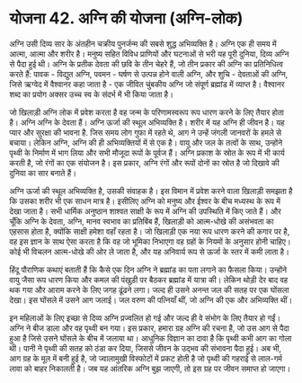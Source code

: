 # योजना 42. अग्नि की योजना (अग्नि-लोक)

अग्नि उसी दिव्य सार के अंतहीन चक्रीय पुनर्जन्म की सबसे शुद्ध अभिव्यक्ति है। अग्नि एक ही समय में आत्मा, आत्मा और शरीर है। मनुष्य सहित विविध प्राणियों और घटनाओं से भरी यह पूरी दुनिया, दिव्य अग्नि से पैदा हुई थी। अग्नि के प्रतीक देवता की छवि के तीन चेहरे हैं, जो तीन प्रकार की अग्नि का प्रतिनिधित्व करते हैं: पावक - विद्युत अग्नि, पवमन - घर्षण से उत्पन्न होने वाली अग्नि, और शुचि - देवताओं की अग्नि, जिसे ऋग्वेद में वैश्वानर कहा जाता है - एक जीवित चुंबकीय अग्नि जो संपूर्ण ब्रह्मांड में व्याप्त है। वैश्वानर शब्द का प्रयोग अक्सर उच्च स्व के संदर्भ में भी किया जाता है।

जो खिलाड़ी अग्नि लोक में प्रवेश करता है वह जन्म के परिणामस्वरूप रूप धारण करने के लिए तैयार होता है। अग्नि अग्नि के देवता हैं। अग्नि ऊर्जा की स्थूल अभिव्यक्ति है। शरीर में यह अग्नि ही जीवन है। यह प्यार और सुरक्षा की भावना है. जिस समय लोग गुफा में रहते थे, आग ने उन्हें जंगली जानवरों के हमले से बचाया। लेकिन अग्नि, अग्नि की ही अभिव्यक्तियों में से एक है। वायु और जल के तत्वों के साथ, उन्होंने पृथ्वी के निर्माण में भाग लिया और सभी मौजूदा रूपों के पूर्वज हैं। अग्नि प्रकाश के स्रोत के रूप में भी कार्य करती है, जो रंगों का एक संयोजन है। इस प्रकार, अग्नि रंगों और रूपों दोनों का स्रोत है जो दिखावे की दुनिया का सार बनाते हैं।

अग्नि ऊर्जा की स्थूल अभिव्यक्ति है, उसकी संवाहक है। इस विमान में प्रवेश करने वाला खिलाड़ी समझता है कि उसका शरीर भी एक साधन मात्र है। इसीलिए अग्नि को मनुष्य और ईश्वर के बीच मध्यस्थ के रूप में देखा जाता है। सभी धार्मिक अनुष्ठान शाश्वत साक्षी के रूप में अग्नि की उपस्थिति में किए जाते हैं। और चूँकि अग्नि के देवता, अग्नि, मानव स्वभाव का प्रतिबिंब हैं, खिलाड़ी को आत्म-धोखे की असंभवता का एहसास होता है, क्योंकि साक्षी हमेशा वहाँ रहता है। जो खिलाड़ी एक नया रूप धारण करने की कगार पर है, वह इस ज्ञान के साथ ऐसा करता है कि वह जो भूमिका निभाएगा वह ग्रहों के नियमों के अनुसार होनी चाहिए। कोई भी विचलन आत्म-धोखे की ओर ले जाता है, और यह अनिवार्य रूप से ऊर्जा के स्तर में कमी लाता है।

हिंदू पौराणिक कथाएं बताती हैं कि कैसे एक दिन अग्नि ने ब्रह्मांड का पता लगाने का फैसला किया। उन्होंने वायु जैसा रूप धारण किया और कमल की पंखुड़ी पर बैठकर ब्रह्मांड में यात्रा की। लेकिन थोड़ी देर बाद वह थक गया और आराम करने के लिए जगह ढूंढने लगा। जल्द ही उसने अनन्त जल की सतह पर एक घोंसला देखा। इस घोंसले में उसने आग जलाई। जल वरुण की पत्नियाँ थीं, जो अग्नि की एक और अभिव्यक्ति थीं।

इन महिलाओं के लिए इच्छा से दिव्य अग्नि प्रज्वलित हो गई और जल्द ही वे संभोग के लिए तैयार हो गईं। अग्नि ने बीज डाला और वह पृथ्वी बन गया। इस प्रकार, हमारा ग्रह अग्नि की रचना है, जो उस आग से पैदा हुआ है जिसे उसने घोंसले के बीच में जलाया था। आधुनिक विज्ञान का दावा है कि पृथ्वी कभी आग का गोला थी। पानी ने पृथ्वी की सतह को ठंडा कर दिया, जिससे जीवन के उद्भव की संभावना पैदा हुई। अब भी, आग ग्रह के मूल में बनी हुई है, जो ज्वालामुखी विस्फोटों में प्रकट होती है जो पृथ्वी की गहराई से लाल-गर्म लावा को बाहर निकालती है। जब यह आंतरिक अग्नि बुझ जाएगी, तो इस ग्रह पर जीवन समाप्त हो जाएगा।
